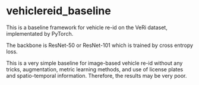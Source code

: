 # vehiclereid_baseline

This is a baseline framework for vehicle re-id on the VeRi dataset, implementated by PyTorch.

The backbone is ResNet-50 or ResNet-101 which is trained by cross entropy loss.

This is a very simple baseline for image-based vehicle re-id without any tricks, augmentation, metric learning methods, and use of license plates and spatio-temporal information. Therefore, the results may be very poor.
